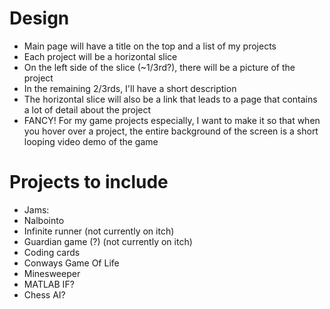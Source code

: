 # Design

-   Main page will have a title on the top and a list of my projects
-   Each project will be a horizontal slice
-   On the left side of the slice (~1/3rd?), there will be a picture of the project
-   In the remaining 2/3rds, I'll have a short description
-   The horizontal slice will also be a link that leads to a page that contains a lot of detail about the project
-   FANCY! For my game projects especially, I want to make it so that when you hover over a project, the entire background of the screen is a short looping video demo of the game

# Projects to include

-   Jams:
-   Nalbointo
-   Infinite runner (not currently on itch)
-   Guardian game (?) (not currently on itch)
-   Coding cards
-   Conways Game Of Life
-   Minesweeper
-   MATLAB IF?
-   Chess AI?
